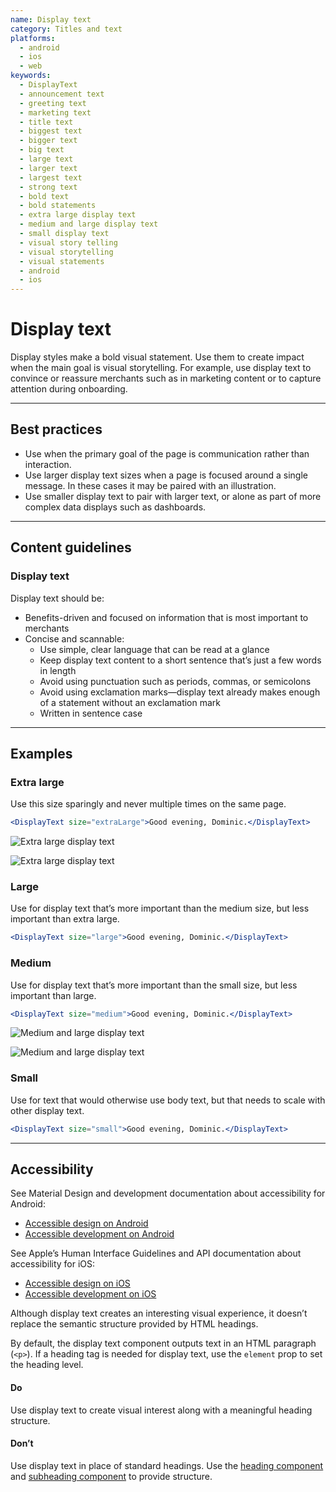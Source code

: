```yaml
---
name: Display text
category: Titles and text
platforms:
  - android
  - ios
  - web
keywords:
  - DisplayText
  - announcement text
  - greeting text
  - marketing text
  - title text
  - biggest text
  - bigger text
  - big text
  - large text
  - larger text
  - largest text
  - strong text
  - bold text
  - bold statements
  - extra large display text
  - medium and large display text
  - small display text
  - visual story telling
  - visual storytelling
  - visual statements
  - android
  - ios
---
```


# Display text

Display styles make a bold visual statement. Use them to create impact when the
main goal is visual storytelling. For example, use display text to convince or
reassure merchants such as in marketing content or to capture attention during onboarding.

---

## Best practices

- Use when the primary goal of the page is communication rather than
  interaction.
- Use larger display text sizes when a page is focused around a single message.
  In these cases it may be paired with an illustration.
- Use smaller display text to pair with larger text, or alone as part of more
  complex data displays such as dashboards.

---

## Content guidelines

### Display text

Display text should be:

- Benefits-driven and focused on information that is most important to
  merchants
- Concise and scannable:
  - Use simple, clear language that can be read at a glance
  - Keep display text content to a short sentence that’s just a few words in
    length
  - Avoid using punctuation such as periods, commas, or semicolons
  - Avoid using exclamation marks—display text already makes enough of a
    statement without an exclamation mark
  - Written in sentence case

---

## Examples

### Extra large

Use this size sparingly and never multiple times on the same page.

```jsx
<DisplayText size="extraLarge">Good evening, Dominic.</DisplayText>
```

<!-- content-for: android -->

![Extra large display text](/public_images/components/DisplayText/android/extra-large@2x.png)

<!-- /content-for -->

<!-- content-for: ios -->

![Extra large display text](/public_images/components/DisplayText/ios/extra-large@2x.png)

<!-- /content-for -->

### Large

<!-- example-for: web -->

Use for display text that’s more important than the medium size, but less important than extra large.

```jsx
<DisplayText size="large">Good evening, Dominic.</DisplayText>
```

### Medium

Use for display text that’s more important than the small size, but less important than large.

```jsx
<DisplayText size="medium">Good evening, Dominic.</DisplayText>
```

<!-- content-for: android -->

![Medium and large display text](/public_images/components/DisplayText/android/medium-large@2x.png)

<!-- /content-for -->

<!-- content-for: ios -->

![Medium and large display text](/public_images/components/DisplayText/ios/medium-large@2x.png)

<!-- /content-for -->

### Small

<!-- example-for: web -->

Use for text that would otherwise use body text, but that needs to scale with other display text.

```jsx
<DisplayText size="small">Good evening, Dominic.</DisplayText>
```

---

## Accessibility

<!-- content-for: android -->

See Material Design and development documentation about accessibility for Android:

- [Accessible design on Android](https://material.io/design/usability/accessibility.html)
- [Accessible development on Android](https://developer.android.com/guide/topics/ui/accessibility/)

<!-- /content-for -->

<!-- content-for: ios -->

See Apple’s Human Interface Guidelines and API documentation about accessibility for iOS:

- [Accessible design on iOS](https://developer.apple.com/design/human-interface-guidelines/ios/app-architecture/accessibility/)
- [Accessible development on iOS](https://developer.apple.com/accessibility/ios/)

<!-- /content-for -->

<!-- content-for: web -->

Although display text creates an interesting visual experience, it doesn’t replace the semantic structure provided by HTML headings.

By default, the display text component outputs text in an HTML paragraph (`<p>`). If a heading tag is needed for display text, use the `element` prop to set the heading level.

<!-- usageblock -->

#### Do

Use display text to create visual interest along with a meaningful heading structure.

#### Don’t

Use display text in place of standard headings. Use the [heading component](/components/titles-and-text/heading) and [subheading component](/components/titles-and-text/subheading) to provide structure.

<!-- end -->

<!-- /content-for -->
